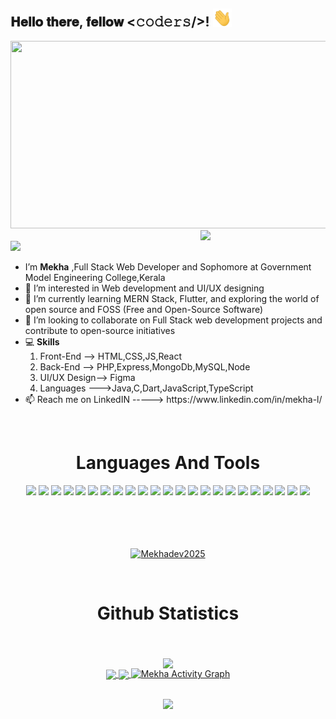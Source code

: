 
 <h2> 𝐇𝐞𝐥𝐥𝐨 𝐭𝐡𝐞𝐫𝐞, 𝐟𝐞𝐥𝐥𝐨𝐰 <𝚌𝚘𝚍𝚎𝚛𝚜/>! <img src="https://raw.githubusercontent.com/ABSphreak/ABSphreak/master/gifs/Hi.gif" width="30px"></h2>  
 
</p> 
  <img  height="300" width="1000"  src="https://images.squarespace-cdn.com/content/v1/60199867a5004258c3cf08f1/1612778794452-ABN1FMNDB7F1RYNGIAAQ/GIF+HELLO.gif?format=1000w " /> 
<img align='right' src='https://user-images.githubusercontent.com/5713670/87202985-820dcb80-c2b6-11ea-9f56-7ec461c497c3.gif' width='200"'>
<br><br/>
<div>  <a href="https://github.com/DenverCoder1/readme-typing-svg">
    <img src="https://readme-typing-svg.demolab.com/?lines=Hello%20Guys%20!!!;I %20am%20Mekha;Full-stack%20web%20developer;UI%2FUX%20Designer;Always%20learning%20new%20things&font=Fira%20Code&center=true&width=440&height=45&color=000&vCenter=true&pause=500&size=27" /></a>
  </div>
 <ul>
 <li>I’m <b>Mekha</b> ,Full Stack Web Developer and Sophomore at Government Model Engineering College,Kerala </li>
  <li>👀 I’m interested in Web development and UI/UX designing</li>
<li>🌱 I’m currently learning MERN Stack, Flutter, and exploring the world of open source and FOSS (Free and Open-Source Software)</li>
<li> 💞️ I’m looking to collaborate on Full Stack web development projects and contribute to open-source initiatives</li>
<li>💻  <b>Skills</b>  <br/>
     <ol>
     <li>Front-End -->   HTML,CSS,JS,React</li> 
     <li>Back-End  -->   PHP,Express,MongoDb,MySQL,Node</li>
     <li>UI/UX Design--> Figma</li>
     <li>Languages --->Java,C,Dart,JavaScript,TypeScript</li>
     </ol >
     </li>
<li>📫 Reach me on LinkedIN  ----->  https://www.linkedin.com/in/mekha-l/</li>
    </ul>
    <br/>
    
 <h1 align="center" >Languages And Tools</h1>
<div class="st"  align="center"}> 
 
<code><img   src="https://img.shields.io/badge/Java-ED8B00?style=for-the-badge&logo=openjdk&logoColor=white"></code>
<code><img   src="https://img.shields.io/badge/C-00599C?style=for-the-badge&logo=c&logoColor=white" ></code>
<code><img   src="https://img.shields.io/badge/C%2B%2B-00599C?style=for-the-badge&logo=c%2B%2B&logoColor=white"></code>
<code><img   src="	https://img.shields.io/badge/Dart-0175C2?style=for-the-badge&logo=dart&logoColor=white"   ></code>
<code><img  src="https://img.shields.io/badge/HTML5-E34F26?style=for-the-badge&logo=html5&logoColor=white"></code>
<code><img  src="https://img.shields.io/badge/CSS3-1572B6?style=for-the-badge&logo=css3&logoColor=white"></code>
<code><img src="https://img.shields.io/badge/JavaScript-F7DF1E?style=for-the-badge&logo=javascript&logoColor=black"  ></code>
 <code><img  src="https://img.shields.io/badge/React-20232A?style=for-the-badge&logo=react&logoColor=61DAFB"></code>
<code><img  src="https://img.shields.io/badge/Sass-CC6699?style=for-the-badge&logo=sass&logoColor=white"></code>
 <code><img  src="https://img.shields.io/badge/Node.js-43853D?style=for-the-badge&logo=node.js&logoColor=white" ></code> 
<code><img   src="https://img.shields.io/badge/Express.js-404D59?style=for-the-badge" ></code> 
<code><img src="https://img.shields.io/badge/MySQL-00000F?style=for-the-badge&logo=mysql&logoColor=white"></code>
<code><img src="https://img.shields.io/badge/GIT-E44C30?style=for-the-badge&logo=git&logoColor=white"></code>
<code><img src="https://img.shields.io/badge/Vercel-000000?style=for-the-badge&logo=vercel&logoColor=white"></code>
<code><img src="https://img.shields.io/badge/Netlify-00C7B7?style=for-the-badge&logo=netlify&logoColor=white"></code>
<code><img   src="https://img.shields.io/badge/MongoDB-4EA94B?style=for-the-badge&logo=mongodb&logoColor=white"></code> 
<code><img   src="https://img.shields.io/badge/Markdown-000000?style=for-the-badge&logo=markdown&logoColor=white"></code> 
<code><img  src="https://img.shields.io/badge/PHP-777BB4?style=for-the-badge&logo=php&logoColor=white"></code> 
<code><img  src="https://img.shields.io/badge/TypeScript-007ACC?style=for-the-badge&logo=typescript&logoColor=white"></code> 
<code><img   src="https://img.shields.io/badge/Canva-%2300C4CC.svg?&style=for-the-badge&logo=Canva&logoColor=white"></code> 
<code><img   src="https://img.shields.io/badge/Figma-F24E1E?style=for-the-badge&logo=figma&logoColor=white"></code> 
<code><img   src="https://img.shields.io/badge/Jenkins-D24939?style=for-the-badge&logo=Jenkins&logoColor=white"></code> 
<code><img   src="	https://img.shields.io/badge/Visual_Studio_Code-0078D4?style=for-the-badge&logo=visual%20studio%20code&logoColor=white"></code> 

 <br/>
  <br/>
  <br/>
  <br/>
  <a href="https://github.com/ryo-ma/github-profile-trophy"><img src="https://github-profile-trophy.vercel.app/?username=Mekhadev2025&theme=onedark" alt="Mekhadev2025" /></a> </p>

 <br/>
  <h1 align="center"> Github Statistics   </h1>
   <br/>
 <br/>

 
   <a href="">
      <img align="center" src="https://streak-stats.demolab.com/?user=Mekhadev2025&theme=dark"/>
    </a>

  <div align="center"> 
     <a href="">
      <img align="center" src="https://github-readme-stats-sigma-five.vercel.app/api?username=Mekhadev2025&show_icons=true&include_all_commits=true&count_private=true&theme=react&line_height=40" />
    </a>
    <a href="">
      <img align="center" src="https://github-readme-stats.vercel.app/api/top-langs/?username=Mekhadev2025&theme=react&line_height=40&hide=css"/>
    </a>
   <a href="https://github.com/ashutosh00710/github-readme-activity-graph"><img alt="Mekha Activity Graph" src="https://github-readme-activity-graph.vercel.app/graph/?username=Mekhadev2025&bg_color=1F222E&color=F8D866&line=F85D7F&point=FFFFFF&hide_border=true" /></a>
</div

<br/>
<br />
 
![](https://visitor-badge.laobi.icu/badge?page_id=Mekhadev2025.Mekhadev2025)   
 
  
<!---
Mekhadev2025/Mekhadev2025 is a ✨ special ✨ repository because its `README.md` (this file) appears on your GitHub profile.
You can click the Preview link to take a look at your changes.
--->
